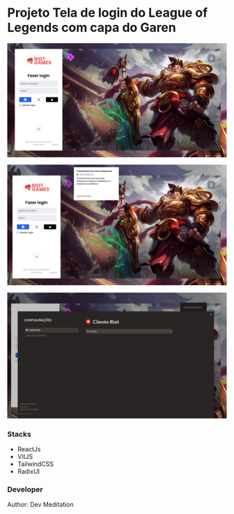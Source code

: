 # Projeto Tela de login do League of Legends com capa do Garen

![screen](./public/noproject/screen_1.png)

![screen2](./public/noproject/screen_2.png)

![screen2](./public/noproject/screen_3.png)



### Stacks 

- ReactJs
- VitJS
- TailwindCSS
- RadixUI

### Developer

Author: Dev Meditation

